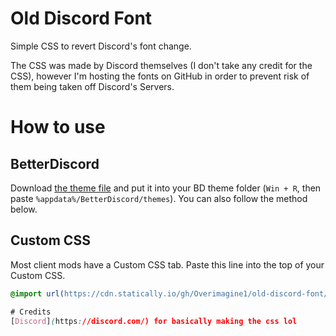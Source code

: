 # Old Discord Font
Simple CSS to revert Discord's font change. 

The CSS was made by Discord themselves (I don't take any credit for the CSS), however I'm hosting the fonts on GitHub in order to prevent risk of them being taken off Discord's Servers.

# How to use
## BetterDiscord
Download [the theme file](https://cdn.discordapp.com/attachments/582412074328653847/1047982149518757969/old-discord-font.theme.css) and put it into your BD theme folder (`Win + R`, then paste `%appdata%/BetterDiscord/themes`). You can also follow the method below.

## Custom CSS
Most client mods have a Custom CSS tab. Paste this line into the top of your Custom CSS.
```css
@import url(https://cdn.statically.io/gh/Overimagine1/old-discord-font/main/source.min.css);```

# Credits
[Discord](https://discord.com/) for basically making the css lol
